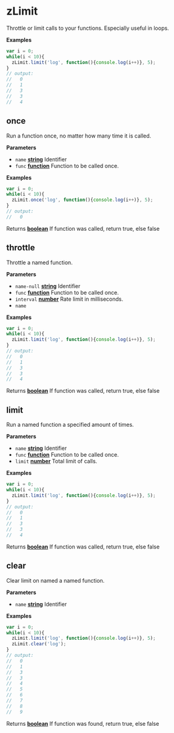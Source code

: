 <!-- Generated by documentation.js. Update this documentation by updating the source code. -->

# zLimit

Throttle or limit calls to your functions. Especially useful in loops.

**Examples**

```javascript
var i = 0; 
while(i < 10){
  zLimit.limit('log', function(){console.log(i++)}, 5); 
}
// output:
//   0
//   1
//   3
//   3
//   4
```

## once

Run a function once, no matter how many time it is called.

**Parameters**

-   `name` **[string](https://developer.mozilla.org/en-US/docs/Web/JavaScript/Reference/Global_Objects/String)** Identifier
-   `func` **[function](https://developer.mozilla.org/en-US/docs/Web/JavaScript/Reference/Statements/function)** Function to be called once.

**Examples**

```javascript
var i = 0; 
while(i < 10){
  zLimit.once('log', function(){console.log(i++)}, 5); 
}
// output:
//   0
```

Returns **[boolean](https://developer.mozilla.org/en-US/docs/Web/JavaScript/Reference/Global_Objects/Boolean)** If function was called, return true, else false

## throttle

Throttle a named function.

**Parameters**

-   `name-null` **[string](https://developer.mozilla.org/en-US/docs/Web/JavaScript/Reference/Global_Objects/String)** Identifier
-   `func` **[function](https://developer.mozilla.org/en-US/docs/Web/JavaScript/Reference/Statements/function)** Function to be called once.
-   `interval` **[number](https://developer.mozilla.org/en-US/docs/Web/JavaScript/Reference/Global_Objects/Number)** Rate limit in milliseconds.
-   `name`  

**Examples**

```javascript
var i = 0; 
while(i < 10){
  zLimit.limit('log', function(){console.log(i++)}, 5); 
}
// output:
//   0
//   1
//   3
//   3
//   4
```

Returns **[boolean](https://developer.mozilla.org/en-US/docs/Web/JavaScript/Reference/Global_Objects/Boolean)** If function was called, return true, else false

## limit

Run a named function a specified amount of times.

**Parameters**

-   `name` **[string](https://developer.mozilla.org/en-US/docs/Web/JavaScript/Reference/Global_Objects/String)** Identifier
-   `func` **[function](https://developer.mozilla.org/en-US/docs/Web/JavaScript/Reference/Statements/function)** Function to be called once.
-   `limit` **[number](https://developer.mozilla.org/en-US/docs/Web/JavaScript/Reference/Global_Objects/Number)** Total limit of calls.

**Examples**

```javascript
var i = 0; 
while(i < 10){
  zLimit.limit('log', function(){console.log(i++)}, 5); 
}
// output:
//   0
//   1
//   3
//   3
//   4
```

Returns **[boolean](https://developer.mozilla.org/en-US/docs/Web/JavaScript/Reference/Global_Objects/Boolean)** If function was called, return true, else false

## clear

Clear limit on named a named function.

**Parameters**

-   `name` **[string](https://developer.mozilla.org/en-US/docs/Web/JavaScript/Reference/Global_Objects/String)** Identifier

**Examples**

```javascript
var i = 0; 
while(i < 10){
  zLimit.limit('log', function(){console.log(i++)}, 5); 
  zLimit.clear('log'); 
}
// output:
//   0
//   1
//   3
//   3
//   4
//   5
//   6
//   7
//   8
//   9
```

Returns **[boolean](https://developer.mozilla.org/en-US/docs/Web/JavaScript/Reference/Global_Objects/Boolean)** If function was found, return true, else false
